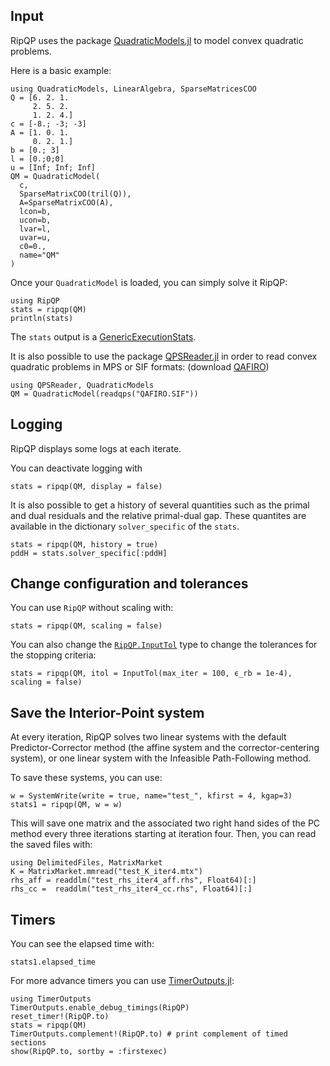 <!--This file was generated, do not modify it.-->
## Input

RipQP uses the package [QuadraticModels.jl](https://github.com/JuliaSmoothOptimizers/QuadraticModels.jl) to model
convex quadratic problems.

Here is a basic example:

````julia:ex1
using QuadraticModels, LinearAlgebra, SparseMatricesCOO
Q = [6. 2. 1.
     2. 5. 2.
     1. 2. 4.]
c = [-8.; -3; -3]
A = [1. 0. 1.
     0. 2. 1.]
b = [0.; 3]
l = [0.;0;0]
u = [Inf; Inf; Inf]
QM = QuadraticModel(
  c,
  SparseMatrixCOO(tril(Q)),
  A=SparseMatrixCOO(A),
  lcon=b,
  ucon=b,
  lvar=l,
  uvar=u,
  c0=0.,
  name="QM"
)
````

Once your `QuadraticModel` is loaded, you can simply solve it RipQP:

````julia:ex2
using RipQP
stats = ripqp(QM)
println(stats)
````

The `stats` output is a
[GenericExecutionStats](https://juliasmoothoptimizers.github.io/SolverCore.jl/dev/reference/#SolverCore.GenericExecutionStats).

It is also possible to use the package [QPSReader.jl](https://github.com/JuliaSmoothOptimizers/QPSReader.jl) in order to
read convex quadratic problems in MPS or SIF formats: (download [QAFIRO](https://raw.githubusercontent.com/JuliaSmoothOptimizers/RipQP.jl/main/test/QAFIRO.SIF))

````julia:ex3
using QPSReader, QuadraticModels
QM = QuadraticModel(readqps("QAFIRO.SIF"))
````

## Logging

RipQP displays some logs at each iterate.

You can deactivate logging with

````julia:ex4
stats = ripqp(QM, display = false)
````

It is also possible to get a history of several quantities such as the primal and dual residuals and the relative primal-dual gap. These quantites are available in the dictionary `solver_specific` of the `stats`.

````julia:ex5
stats = ripqp(QM, history = true)
pddH = stats.solver_specific[:pddH]
````

## Change configuration and tolerances

You can use `RipQP` without scaling with:

````julia:ex6
stats = ripqp(QM, scaling = false)
````

You can also change the [`RipQP.InputTol`](https://juliasmoothoptimizers.github.io/RipQP.jl/stable/API/#RipQP.InputTol) type to change the tolerances for the stopping criteria:

````julia:ex7
stats = ripqp(QM, itol = InputTol(max_iter = 100, ϵ_rb = 1e-4), scaling = false)
````

## Save the Interior-Point system

At every iteration, RipQP solves two linear systems with the default Predictor-Corrector method (the affine system and the corrector-centering system), or one linear system with the Infeasible Path-Following method.

To save these systems, you can use:

````julia:ex8
w = SystemWrite(write = true, name="test_", kfirst = 4, kgap=3)
stats1 = ripqp(QM, w = w)
````

This will save one matrix and the associated two right hand sides of the PC method every three iterations starting at
iteration four.
Then, you can read the saved files with:

````julia:ex9
using DelimitedFiles, MatrixMarket
K = MatrixMarket.mmread("test_K_iter4.mtx")
rhs_aff = readdlm("test_rhs_iter4_aff.rhs", Float64)[:]
rhs_cc =  readdlm("test_rhs_iter4_cc.rhs", Float64)[:]
````

## Timers

You can see the elapsed time with:

````julia:ex10
stats1.elapsed_time
````

For more advance timers you can use [TimerOutputs.jl](https://github.com/KristofferC/TimerOutputs.jl):

````julia:ex11
using TimerOutputs
TimerOutputs.enable_debug_timings(RipQP)
reset_timer!(RipQP.to)
stats = ripqp(QM)
TimerOutputs.complement!(RipQP.to) # print complement of timed sections
show(RipQP.to, sortby = :firstexec)
````

